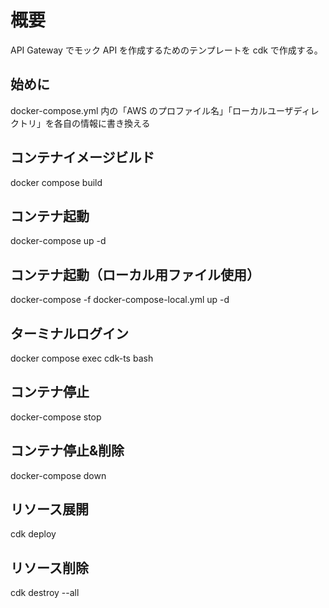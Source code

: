 # 概要

API Gateway でモック API を作成するためのテンプレートを cdk で作成する。

## 始めに

docker-compose.yml 内の「AWS のプロファイル名」「ローカルユーザディレクトリ」を各自の情報に書き換える

## コンテナイメージビルド

docker compose build

## コンテナ起動

docker-compose up -d

## コンテナ起動（ローカル用ファイル使用）

docker-compose -f docker-compose-local.yml up -d

## ターミナルログイン

docker compose exec cdk-ts bash

## コンテナ停止

docker-compose stop

## コンテナ停止&削除

docker-compose down

## リソース展開

cdk deploy

## リソース削除

cdk destroy --all
